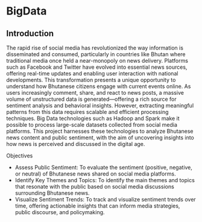 # BigData
## Introduction 
The rapid rise of social media has revolutionized the way information is disseminated and consumed, particularly in countries like Bhutan where traditional media once held a near-monopoly on news delivery. Platforms such as Facebook and Twitter have evolved into essential news sources, offering real-time updates and enabling user interaction with national developments. This transformation presents a unique opportunity to understand how Bhutanese citizens engage with current events online.
As users increasingly comment, share, and react to news posts, a massive volume of unstructured data is generated—offering a rich source for sentiment analysis and behavioral insights. However, extracting meaningful patterns from this data requires scalable and efficient processing techniques. Big Data technologies such as Hadoop and Spark make it possible to process large-scale datasets collected from social media platforms. This project harnesses these technologies to analyze Bhutanese news content and public sentiment, with the aim of uncovering insights into how news is perceived and discussed in the digital age.

Objectives 	
- Assess Public Sentiment: To evaluate the sentiment (positive, negative, or neutral) of Bhutanese news shared on social media platforms.
- Identify Key Themes and Topics: To identify the main themes and topics that resonate with the public based on social media discussions surrounding Bhutanese news.
- Visualize Sentiment Trends: To track and visualize sentiment trends over time, offering actionable insights that can inform media strategies, public discourse, and policymaking.
